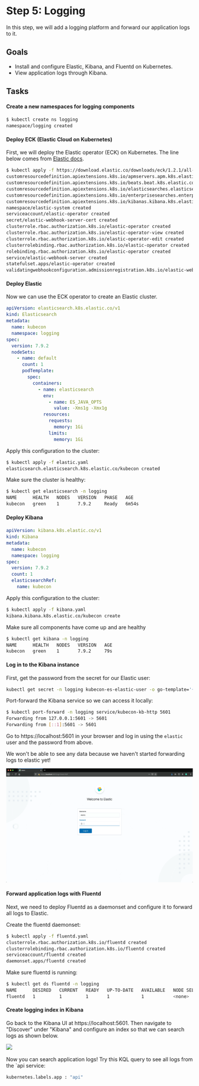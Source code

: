 # Step 5: Logging

In this step, we will add a logging platform and forward our application logs to it. 

## Goals

* Install and configure Elastic, Kibana, and Fluentd on Kubernetes.
* View application logs through Kibana.

## Tasks

#### Create a new namespaces for logging components

```bash
$ kubectl create ns logging
namespace/logging created
```

#### Deploy ECK (Elastic Cloud on Kubernetes)

First, we will deploy the Elastic operator (ECK) on Kubernetes. The line below comes from [Elastic docs](https://www.elastic.co/guide/en/cloud-on-k8s/current/k8s-deploy-eck.html).

```bash
$ kubectl apply -f https://download.elastic.co/downloads/eck/1.2.1/all-in-one.yaml
customresourcedefinition.apiextensions.k8s.io/apmservers.apm.k8s.elastic.co created
customresourcedefinition.apiextensions.k8s.io/beats.beat.k8s.elastic.co created
customresourcedefinition.apiextensions.k8s.io/elasticsearches.elasticsearch.k8s.elastic.co created
customresourcedefinition.apiextensions.k8s.io/enterprisesearches.enterprisesearch.k8s.elastic.co created
customresourcedefinition.apiextensions.k8s.io/kibanas.kibana.k8s.elastic.co created
namespace/elastic-system created
serviceaccount/elastic-operator created
secret/elastic-webhook-server-cert created
clusterrole.rbac.authorization.k8s.io/elastic-operator created
clusterrole.rbac.authorization.k8s.io/elastic-operator-view created
clusterrole.rbac.authorization.k8s.io/elastic-operator-edit created
clusterrolebinding.rbac.authorization.k8s.io/elastic-operator created
rolebinding.rbac.authorization.k8s.io/elastic-operator created
service/elastic-webhook-server created
statefulset.apps/elastic-operator created
validatingwebhookconfiguration.admissionregistration.k8s.io/elastic-webhook.k8s.elastic.co created
```

#### Deploy Elastic

Now we can use the ECK operator to create an Elastic cluster.

```yaml
apiVersion: elasticsearch.k8s.elastic.co/v1
kind: Elasticsearch
metadata:
  name: kubecon
  namespace: logging
spec:
  version: 7.9.2
  nodeSets:
    - name: default
      count: 1
      podTemplate:
        spec:
          containers:
            - name: elasticsearch
              env:
                - name: ES_JAVA_OPTS
                  value: -Xms1g -Xmx1g
              resources:
                requests:
                  memory: 1Gi
                limits:
                  memory: 1Gi
```

Apply this configuration to the cluster:

```bash
$ kubectl apply -f elastic.yaml
elasticsearch.elasticsearch.k8s.elastic.co/kubecon created
```

Make sure the cluster is healthy:

```bash
$ kubectl get elasticsearch -n logging
NAME      HEALTH   NODES   VERSION   PHASE   AGE
kubecon   green    1       7.9.2     Ready   6m54s
```

#### Deploy Kibana

```yaml
apiVersion: kibana.k8s.elastic.co/v1
kind: Kibana
metadata:
  name: kubecon
  namespace: logging
spec:
  version: 7.9.2
  count: 1
  elasticsearchRef:
    name: kubecon
```

Apply this configuration to the cluster:

```bash
$ kubectl apply -f kibana.yaml
kibana.kibana.k8s.elastic.co/kubecon create
```

Make sure all components have come up and are healthy

```bash
$ kubectl get kibana -n logging
NAME      HEALTH   NODES   VERSION   AGE
kubecon   green    1       7.9.2     79s
```

#### Log in to the Kibana instance

First, get the password from the secret for our Elastic user:

```bash
kubectl get secret -n logging kubecon-es-elastic-user -o go-template='{{.data.elastic | base64decode}}'
```

Port-forward the Kibana service so we can access it locally:

```bash
$ kubectl port-forward -n logging service/kubecon-kb-http 5601
Forwarding from 127.0.0.1:5601 -> 5601
Forwarding from [::1]:5601 -> 5601
```

Go to https://localhost:5601 in your browser and log in using the `elastic` user and the password from above.

We won't be able to see any data because we haven't started forwarding logs to elastic yet!

![](../images/kibana-login-no-data.gif)

#### Forward application logs with Fluentd

Next, we need to deploy Fluentd as a daemonset and configure it to forward all logs to Elastic.

Create the fluentd daemonset:

```bash
$ kubectl apply -f fluentd.yaml
clusterrole.rbac.authorization.k8s.io/fluentd created
clusterrolebinding.rbac.authorization.k8s.io/fluentd created
serviceaccount/fluentd created
daemonset.apps/fluentd created
```

Make sure fluentd is running:

```bash
$ kubectl get ds fluentd -n logging
NAME      DESIRED   CURRENT   READY   UP-TO-DATE   AVAILABLE   NODE SELECTOR   AGE
fluentd   1         1         1       1            1           <none>          17s
```

#### Create logging index in Kibana

Go back to the Kibana UI at https://localhost:5601.
Then navigate to "Discover" under "Kibana" and configure an index
so that we can search logs as shown below.

![](../images/kibana-create-index.gif)

Now you can search application logs!
Try this KQL query to see all logs from the `api service:

```bash
kubernetes.labels.app : "api"
```
